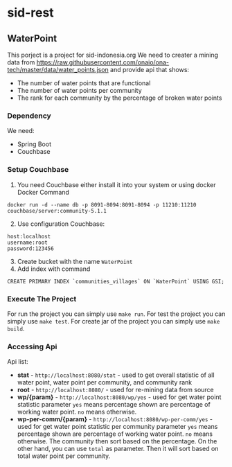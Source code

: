 # sid-rest
## WaterPoint
This porject is a project for sid-indonesia.org
We need to creater a mining data from https://raw.githubusercontent.com/onaio/ona-tech/master/data/water_points.json and provide api that shows:
- The number of water points that are functional
- The number of water points per community
- The rank for each community by the percentage of broken water points

### Dependency
We need:
- Spring Boot
- Couchbase

### Setup Couchbase
1) You need Couchbase either install it into your system or using docker
Docker Command
```
docker run -d --name db -p 8091-8094:8091-8094 -p 11210:11210 couchbase/server:community-5.1.1
```
2) Use configuration Couchbase:
```
host:localhost
username:root
password:123456
```
3) Create bucket with the name `WaterPoint`
4) Add index with command 
```
CREATE PRIMARY INDEX `communities_villages` ON `WaterPoint` USING GSI;
```

### Execute The Project
For run the project you can simply use `make run`.
For test the project you can simply use `make test`.
For create jar of the project you can simply use `make build`.

### Accessing Api
Api list:

- **stat** - `http://localhost:8080/stat` - used to get overall statistic of all water point, water point per community, and community rank
- **root** - `http://localhost:8080/` - used for re-mining data from source
- **wp/{param}** - `http://localhost:8080/wp/yes` - used for get water point statistic
parameter `yes` means percentage shown are percentage of working water point. `no` means otherwise.
- **wp-per-comm/{param}** - `http://localhost:8080/wp-per-comm/yes` - used for get water point statistic per community
parameter `yes` means percentage shown are percentage of working water point. `no` means otherwise. The community then sort based on the percentage.
On the other hand, you can use `total` as parameter. Then it will sort based on total water point per community.


